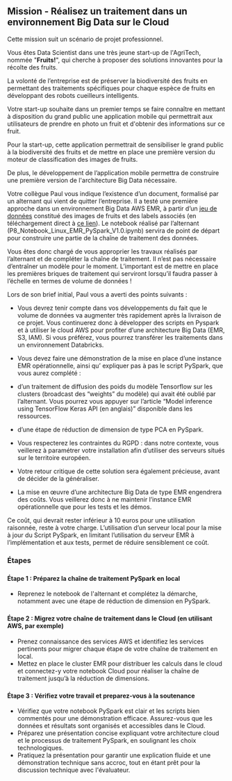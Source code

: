 ## Mission - Réalisez un traitement dans un environnement Big Data sur le Cloud

Cette mission suit un scénario de projet professionnel.

Vous êtes Data Scientist dans une très jeune start-up de l'AgriTech, nommée "**Fruits!**", qui cherche à proposer des solutions innovantes pour la récolte des fruits.

La volonté de l’entreprise est de préserver la biodiversité des fruits en permettant des traitements spécifiques pour chaque espèce de fruits en développant des robots cueilleurs intelligents.

Votre start-up souhaite dans un premier temps se faire connaître en mettant à disposition du grand public une application mobile qui permettrait aux utilisateurs de prendre en photo un fruit et d'obtenir des informations sur ce fruit.

Pour la start-up, cette application permettrait de sensibiliser le grand public à la biodiversité des fruits et de mettre en place une première version du moteur de classification des images de fruits.

De plus, le développement de l’application mobile permettra de construire une première version de l'architecture Big Data nécessaire.

Votre collègue Paul vous indique l’existence d’un document, formalisé par un alternant qui vient de quitter l’entreprise. Il a testé une première approche dans un environnement Big Data AWS EMR, à partir d’un [jeu de données](https://www.kaggle.com/moltean/fruits) constitué des images de fruits et des labels associés (en téléchargement direct à [ce lien](https://s3.eu-west-1.amazonaws.com/course.oc-static.com/projects/Data_Scientist_P8/fruits.zip)). Le notebook réalisé par l’alternant (P8_Notebook_Linux_EMR_PySpark_V1.0.ipynb) servira de point de départ pour construire une partie de la chaîne de traitement des données.

Vous êtes donc chargé de vous approprier les travaux réalisés par l’alternant et de compléter la chaîne de traitement. Il n’est pas nécessaire d’entraîner un modèle pour le moment. L’important est de mettre en place les premières briques de traitement qui serviront lorsqu’il faudra passer à l’échelle en termes de volume de données !

Lors de son brief initial, Paul vous a averti des points suivants :

- Vous devrez tenir compte dans vos développements du fait que le volume de données va augmenter très rapidement après la livraison de ce projet. Vous continuerez donc à développer des scripts en Pyspark et à utiliser le cloud AWS pour profiter d’une architecture Big Data (EMR, S3, IAM). Si vous préférez, vous pourrez transférer les traitements dans un environnement Databricks.
- Vous devez faire une démonstration de la mise en place d’une instance EMR opérationnelle, ainsi qu’ expliquer pas à pas le script PySpark, que vous aurez complété :

- d’un traitement de diffusion des poids du modèle Tensorflow sur les clusters (broadcast des “weights” du modèle) qui avait été oublié par l’alternant. Vous pourrez vous appuyer sur l’article “Model inference using TensorFlow Keras API (en anglais)” disponible dans les ressources.
- d’une étape de réduction de dimension de type PCA en PySpark.

- Vous respecterez les contraintes du RGPD : dans notre contexte, vous veillerez à paramétrer votre installation afin d’utiliser des serveurs situés sur le territoire européen.
- Votre retour critique de cette solution sera également précieuse, avant de décider de la généraliser.
- La mise en œuvre d’une architecture Big Data de type EMR engendrera des coûts. Vous veillerez donc à ne maintenir l’instance EMR opérationnelle que pour les tests et les démos.

Ce coût, qui devrait rester inférieur à 10 euros pour une utilisation raisonnée, reste à votre charge. L’utilisation d’un serveur local pour la mise à jour du Script PySpark, en limitant l’utilisation du serveur EMR à l’implémentation et aux tests, permet de réduire sensiblement ce coût.

### Étapes

###

#### Étape 1 : Préparez la chaîne de traitement PySpark en local

- Reprenez le notebook de l'alternant et complétez la démarche, notamment avec une étape de réduction de dimension en PySpark.

###

#### Étape 2 : Migrez votre chaîne de traitement dans le Cloud (en utilisant AWS, par exemple)

- Prenez connaissance des services AWS et identifiez les services pertinents pour migrer chaque étape de votre chaîne de traitement en local.
- Mettez en place le cluster EMR pour distribuer les calculs dans le cloud et connectez-y votre notebook Cloud pour réaliser la chaîne de traitement jusqu’à la réduction de dimensions.

###

#### Étape 3 : Vérifiez votre travail et preparez-vous à la soutenance

- Vérifiez que votre notebook PySpark est clair et les scripts bien commentés pour une démonstration efficace. Assurez-vous que les données et résultats sont organisés et accessibles dans le Cloud.
- Préparez une présentation concise expliquant votre architecture cloud et le processus de traitement PySpark, en soulignant les choix technologiques.
- Pratiquez la présentation pour garantir une explication fluide et une démonstration technique sans accroc, tout en étant prêt pour la discussion technique avec l'évaluateur.
